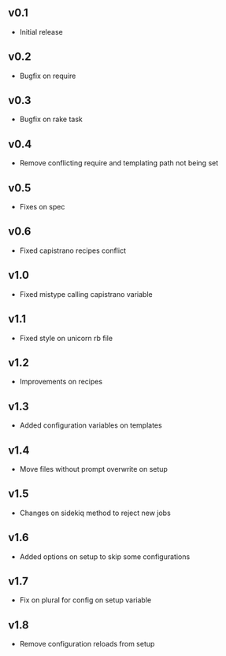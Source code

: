 ## v0.1

* Initial release

## v0.2

* Bugfix on require

## v0.3

* Bugfix on rake task

## v0.4

* Remove conflicting require and templating path not being set

## v0.5

* Fixes on spec

## v0.6

* Fixed capistrano recipes conflict

## v1.0

* Fixed mistype calling capistrano variable

## v1.1

* Fixed style on unicorn rb file

## v1.2

* Improvements on recipes

## v1.3

* Added configuration variables on templates

## v1.4

* Move files without prompt overwrite on setup

## v1.5

* Changes on sidekiq method to reject new jobs

## v1.6

* Added options on setup to skip some configurations

## v1.7

* Fix on plural for config on setup variable

## v1.8

* Remove configuration reloads from setup
